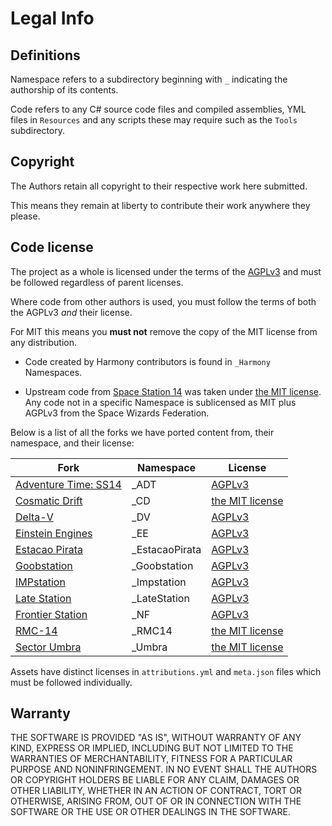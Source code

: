 # Legal Info

## Definitions

Namespace refers to a subdirectory beginning with `_` indicating the authorship of its contents.

Code refers to any C# source code files and compiled assemblies, YML files in `Resources` and any scripts these may require such as the `Tools` subdirectory.

## Copyright

The Authors retain all copyright to their respective work here submitted.

This means they remain at liberty to contribute their work anywhere they please.

## Code license

The project as a whole is licensed under the terms of the [AGPLv3](/LICENSE-AGPLv3.txt) and must be followed regardless of parent licenses.

Where code from other authors is used, you must follow the terms of both the AGPLv3 *and* their license.

For MIT this means you **must not** remove the copy of the MIT license from any distribution.

- Code created by Harmony contributors is found in `_Harmony` Namespaces.

- Upstream code from [Space Station 14](https://github.com/space-wizards/space-station-14) was taken under [the MIT license](/LICENSE-MIT.txt).
  Any code not in a specific Namespace is sublicensed as MIT plus AGPLv3 from the Space Wizards Federation.

Below is a list of all the forks we have ported content from, their namespace, and their license:

| Fork                                                                           | Namespace      | License                             |
| ------------------------------------------------------------------------------ | -------------- | ----------------------------------- |
| [Adventure Time: SS14](https://github.com/AdventureTimeSS14/space_station_ADT) | _ADT           | [AGPLv3](/LICENSE-AGPLv3.txt)       |
| [Cosmatic Drift](https://github.com/cosmatic-drift-14/cosmatic-drift)          | _CD            | [the MIT license](/LICENSE-MIT.txt) |
| [Delta-V](https://github.com/DeltaV-Station/Delta-v)                           | _DV            | [AGPLv3](/LICENSE-AGPLv3.txt)       |
| [Einstein Engines](https://github.com/Simple-Station/Einstein-Engines)         | _EE            | [AGPLv3](/LICENSE-AGPLv3.txt)       |
| [Estacao Pirata](https://github.com/estacao-pirata/estacao-pirata)             | _EstacaoPirata | [AGPLv3](/LICENSE-AGPLv3.txt)       |
| [Goobstation](https://github.com/Goob-Station/Goob-Station)                    | _Goobstation   | [AGPLv3](/LICENSE-AGPLv3.txt)       |
| [IMPstation](https://github.com/impstation/imp-station-14)                     | _Impstation    | [AGPLv3](/LICENSE-AGPLv3.txt)       |
| [Late Station](https://github.com/LateStation14/Late-station-14)               | _LateStation   | [AGPLv3](/LICENSE-AGPLv3.txt)       |
| [Frontier Station](https://github.com/new-frontiers-14/frontier-station-14)    | _NF            | [AGPLv3](/LICENSE-AGPLv3.txt)       |
| [RMC-14](https://github.com/RMC-14/RMC-14)                                     | _RMC14         | [the MIT license](/LICENSE-MIT.txt) |
| [Sector Umbra](https://github.com/Sector-Umbra/Sector-Umbra)                   | _Umbra         | [the MIT license](/LICENSE-MIT.txt) |

Assets have distinct licenses in `attributions.yml` and `meta.json` files which must be followed individually.

## Warranty

THE SOFTWARE IS PROVIDED "AS IS", WITHOUT WARRANTY OF ANY KIND, EXPRESS OR
IMPLIED, INCLUDING BUT NOT LIMITED TO THE WARRANTIES OF MERCHANTABILITY, FITNESS
FOR A PARTICULAR PURPOSE AND NONINFRINGEMENT. IN NO EVENT SHALL THE AUTHORS OR
COPYRIGHT HOLDERS BE LIABLE FOR ANY CLAIM, DAMAGES OR OTHER LIABILITY, WHETHER
IN AN ACTION OF CONTRACT, TORT OR OTHERWISE, ARISING FROM, OUT OF OR IN
CONNECTION WITH THE SOFTWARE OR THE USE OR OTHER DEALINGS IN THE SOFTWARE.
